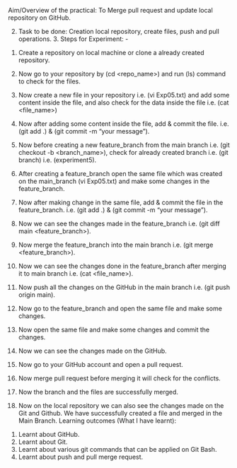 Aim/Overview of the practical: To Merge pull request and update local repository on GitHub.


2. Task to be done: Creation local repository, create files, push and pull operations. 3. Steps for Experiment: -
1) Create a repository on local machine or clone a already created repository.
2) Now go to your repository by (cd <repo_name>) and run (ls) command to check for the files.
3) Now create a new file in your repository i.e. (vi Exp05.txt) and add some content inside the file, and also check for the data inside the file i.e. (cat <file_name>)
    
 4) Now after adding some content inside the file, add & commit the file. i.e. (git add .) & (git commit -m “your message”).
  05) Now before creating a new feature_branch from the main branch i.e. (git checkout -b <branch_name>), check for already created branch i.e. (git branch) i.e. (experiment5).
06) After creating a feature_branch open the same file which was created on the main_branch (vi Exp05.txt) and make some changes in the feature_branch.
   
 07) Now after making change in the same file, add & commit the file in the feature_branch. i.e. (git add .) & (git commit -m “your message”).
08) Now we can see the changes made in the feature_branch i.e. (git diff main <feature_branch>).
09) Now merge the feature_branch into the main branch i.e. (git merge <feature_branch>).
10) Now we can see the changes done in the feature_branch after merging it to main branch i.e. (cat <file_name>).
     
 11) Now push all the changes on the GitHub in the main branch i.e. (git push origin main).
 12) Now go to the feature_branch and open the same file and make some changes.
13) Now open the same file and make some changes and commit the changes.
    
 14) Now we can see the changes made on the GitHub.
 12) Now go to your GitHub account and open a pull request.
 13) Now merge pull request before merging it will check for the conflicts.
  
 14) Now the branch and the files are successfully merged.
 15) Now on the local repository we can also see the changes made on the Git and Github.
 We have successfully created a file and merged in the Main Branch.
Learning outcomes (What I have learnt):
1. Learnt about GitHub.
2. Learnt about Git.
3. Learnt about various git commands that can be applied on Git Bash.
4. Learnt about push and pull merge request.

